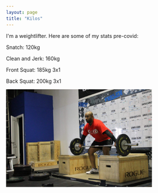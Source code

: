 ```yaml
---
layout: page
title: "Kilos"
---
```


I'm a weightlifter. Here are some of my stats pre-covid:

Snatch: 120kg

Clean and Jerk: 160kg

Front Squat: 185kg 3x1

Back Squat: 200kg 3x1

<img src="/assets/kilos.jpg" width="400" height="268">
